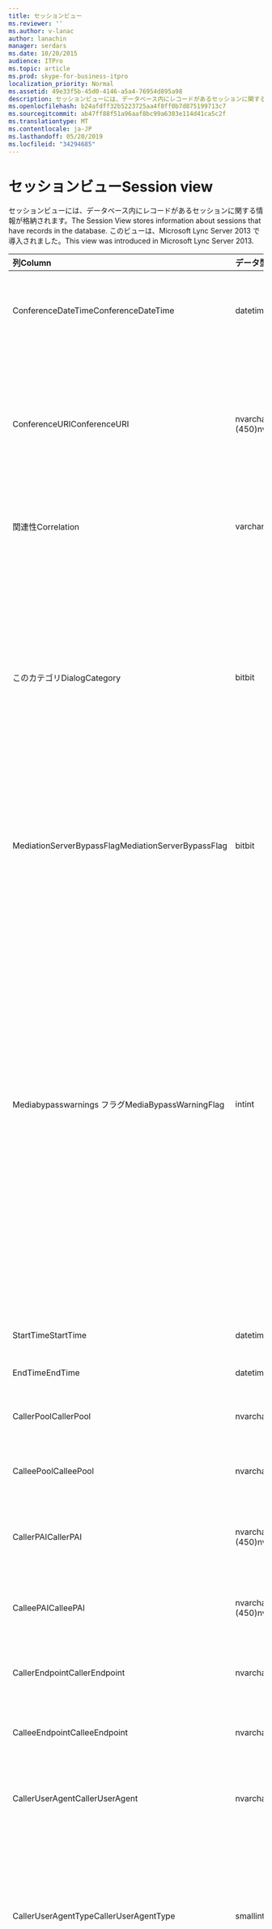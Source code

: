 ```yaml
---
title: セッションビュー
ms.reviewer: ''
ms.author: v-lanac
author: lanachin
manager: serdars
ms.date: 10/20/2015
audience: ITPro
ms.topic: article
ms.prod: skype-for-business-itpro
localization_priority: Normal
ms.assetid: 49e33f5b-45d0-4146-a5a4-76954d895a98
description: セッションビューには、データベース内にレコードがあるセッションに関する情報が格納されます。 このビューは、Microsoft Lync Server 2013 で導入されました。
ms.openlocfilehash: b24afdff32b5223725aa4f8ff0b7d875199713c7
ms.sourcegitcommit: ab47ff88f51a96aaf8bc99a6303e114d41ca5c2f
ms.translationtype: MT
ms.contentlocale: ja-JP
ms.lasthandoff: 05/20/2019
ms.locfileid: "34294685"
---
```

# <a name="session-view"></a><span data-ttu-id="1db5e-104">セッションビュー</span><span class="sxs-lookup"><span data-stu-id="1db5e-104">Session view</span></span>
 
<span data-ttu-id="1db5e-105">セッションビューには、データベース内にレコードがあるセッションに関する情報が格納されます。</span><span class="sxs-lookup"><span data-stu-id="1db5e-105">The Session View stores information about sessions that have records in the database.</span></span> <span data-ttu-id="1db5e-106">このビューは、Microsoft Lync Server 2013 で導入されました。</span><span class="sxs-lookup"><span data-stu-id="1db5e-106">This view was introduced in Microsoft Lync Server 2013.</span></span>
  
|<span data-ttu-id="1db5e-107">**列**</span><span class="sxs-lookup"><span data-stu-id="1db5e-107">**Column**</span></span>|<span data-ttu-id="1db5e-108">**データ型**</span><span class="sxs-lookup"><span data-stu-id="1db5e-108">**Data Type**</span></span>|<span data-ttu-id="1db5e-109">**詳細**</span><span class="sxs-lookup"><span data-stu-id="1db5e-109">**Details**</span></span>|
|:-----|:-----|:-----|
|<span data-ttu-id="1db5e-110">ConferenceDateTime</span><span class="sxs-lookup"><span data-stu-id="1db5e-110">ConferenceDateTime</span></span>  <br/> |<span data-ttu-id="1db5e-111">datetime</span><span class="sxs-lookup"><span data-stu-id="1db5e-111">datetime</span></span>  <br/> |<span data-ttu-id="1db5e-112">MediaLine テーブルから参照されます。</span><span class="sxs-lookup"><span data-stu-id="1db5e-112">Referenced from the MediaLine Table.</span></span>  <br/> |
|<span data-ttu-id="1db5e-113">ConferenceURI</span><span class="sxs-lookup"><span data-stu-id="1db5e-113">ConferenceURI</span></span>  <br/> |<span data-ttu-id="1db5e-114">nvarchar (450)</span><span class="sxs-lookup"><span data-stu-id="1db5e-114">nvarchar(450)</span></span>  <br/> |<span data-ttu-id="1db5e-115">会議の URI (会議の場合) または [この Id がピアツーピアセッションの場合] です。</span><span class="sxs-lookup"><span data-stu-id="1db5e-115">Conference URI if this is a conference, or DialogID if this is a peer-to-peer session.</span></span>  <br/> |
|<span data-ttu-id="1db5e-116">関連性</span><span class="sxs-lookup"><span data-stu-id="1db5e-116">Correlation</span></span>  <br/> |<span data-ttu-id="1db5e-117">varchar (max)</span><span class="sxs-lookup"><span data-stu-id="1db5e-117">varchar(max)</span></span>  <br/> |<span data-ttu-id="1db5e-118">セッションの関連付け ID。</span><span class="sxs-lookup"><span data-stu-id="1db5e-118">Correlation ID of the session.</span></span>  <br/> |
|<span data-ttu-id="1db5e-119">このカテゴリ</span><span class="sxs-lookup"><span data-stu-id="1db5e-119">DialogCategory</span></span>  <br/> |<span data-ttu-id="1db5e-120">bit</span><span class="sxs-lookup"><span data-stu-id="1db5e-120">bit</span></span>  <br/> |<span data-ttu-id="1db5e-121">ダイアログカテゴリ0は、Skype for Business Server と仲介サーバーの間の区間です。1は、PSTN ゲートウェイ区間への仲介サーバーです。</span><span class="sxs-lookup"><span data-stu-id="1db5e-121">Dialog category; 0 is Skype for Business Server to Mediation Server leg; 1 is Mediation Server to PSTN gateway leg.</span></span>  <br/> |
|<span data-ttu-id="1db5e-122">MediationServerBypassFlag</span><span class="sxs-lookup"><span data-stu-id="1db5e-122">MediationServerBypassFlag</span></span>  <br/> |<span data-ttu-id="1db5e-123">bit</span><span class="sxs-lookup"><span data-stu-id="1db5e-123">bit</span></span>  <br/> |<span data-ttu-id="1db5e-124">通話がバイパスされたかどうかを示します。</span><span class="sxs-lookup"><span data-stu-id="1db5e-124">Indicates whether or not the call was bypassed.</span></span>  <br/> |
|<span data-ttu-id="1db5e-125">Mediabypasswarnings フラグ</span><span class="sxs-lookup"><span data-stu-id="1db5e-125">MediaBypassWarningFlag</span></span>  <br/> |<span data-ttu-id="1db5e-126">int</span><span class="sxs-lookup"><span data-stu-id="1db5e-126">int</span></span>  <br/> |<span data-ttu-id="1db5e-127">このフィールドは、バイパス Id が一致した場合でも、着信がバイパスされなかった理由を示します (存在する場合)。</span><span class="sxs-lookup"><span data-stu-id="1db5e-127">This field, if present, indicates why a call was not bypassed even if the bypass IDs matched.</span></span> <span data-ttu-id="1db5e-128">Skype for Business Server では、1つの値のみが定義されます。</span><span class="sxs-lookup"><span data-stu-id="1db5e-128">For Skype for Business Server, only one value is defined:</span></span>  <br/> <span data-ttu-id="1db5e-129">0x0001-既定のネットワークアダプターの不明なバイパス ID</span><span class="sxs-lookup"><span data-stu-id="1db5e-129">0x0001 - Unknown bypass ID for Default network adapter</span></span>  <br/> |
|<span data-ttu-id="1db5e-130">StartTime</span><span class="sxs-lookup"><span data-stu-id="1db5e-130">StartTime</span></span>  <br/> |<span data-ttu-id="1db5e-131">datetime</span><span class="sxs-lookup"><span data-stu-id="1db5e-131">datetime</span></span>  <br/> |<span data-ttu-id="1db5e-132">通話開始時刻。</span><span class="sxs-lookup"><span data-stu-id="1db5e-132">Call start time.</span></span>  <br/> |
|<span data-ttu-id="1db5e-133">EndTime</span><span class="sxs-lookup"><span data-stu-id="1db5e-133">EndTime</span></span>  <br/> |<span data-ttu-id="1db5e-134">datetime</span><span class="sxs-lookup"><span data-stu-id="1db5e-134">datetime</span></span>  <br/> |<span data-ttu-id="1db5e-135">通話終了時刻。</span><span class="sxs-lookup"><span data-stu-id="1db5e-135">Call end time.</span></span>  <br/> |
|<span data-ttu-id="1db5e-136">CallerPool</span><span class="sxs-lookup"><span data-stu-id="1db5e-136">CallerPool</span></span>  <br/> |<span data-ttu-id="1db5e-137">nvarchar(256)</span><span class="sxs-lookup"><span data-stu-id="1db5e-137">nvarchar(256)</span></span>  <br/> |<span data-ttu-id="1db5e-138">発信者番号プールの FQDN。</span><span class="sxs-lookup"><span data-stu-id="1db5e-138">Caller pool FQDN.</span></span>  <br/> |
|<span data-ttu-id="1db5e-139">CalleePool</span><span class="sxs-lookup"><span data-stu-id="1db5e-139">CalleePool</span></span>  <br/> |<span data-ttu-id="1db5e-140">nvarchar(256)</span><span class="sxs-lookup"><span data-stu-id="1db5e-140">nvarchar(256)</span></span>  <br/> |<span data-ttu-id="1db5e-141">呼び出し元プールの FQDN。</span><span class="sxs-lookup"><span data-stu-id="1db5e-141">Callee pool FQDN.</span></span>  <br/> |
|<span data-ttu-id="1db5e-142">CallerPAI</span><span class="sxs-lookup"><span data-stu-id="1db5e-142">CallerPAI</span></span>  <br/> |<span data-ttu-id="1db5e-143">nvarchar (450)</span><span class="sxs-lookup"><span data-stu-id="1db5e-143">nvarchar(450)</span></span>  <br/> |<span data-ttu-id="1db5e-144">呼び出し元の p がアサートされた id URI。</span><span class="sxs-lookup"><span data-stu-id="1db5e-144">Caller's p-asserted identity URI.</span></span>  <br/> |
|<span data-ttu-id="1db5e-145">CalleePAI</span><span class="sxs-lookup"><span data-stu-id="1db5e-145">CalleePAI</span></span>  <br/> |<span data-ttu-id="1db5e-146">nvarchar (450)</span><span class="sxs-lookup"><span data-stu-id="1db5e-146">nvarchar(450)</span></span>  <br/> |<span data-ttu-id="1db5e-147">呼び出し先の p-アサートされた id URI。</span><span class="sxs-lookup"><span data-stu-id="1db5e-147">Callee's p-asserted identity URI.</span></span>  <br/> |
|<span data-ttu-id="1db5e-148">CallerEndpoint</span><span class="sxs-lookup"><span data-stu-id="1db5e-148">CallerEndpoint</span></span>  <br/> |<span data-ttu-id="1db5e-149">nvarchar(256)</span><span class="sxs-lookup"><span data-stu-id="1db5e-149">nvarchar(256)</span></span>  <br/> |<span data-ttu-id="1db5e-150">発信者のエンドポイント名。</span><span class="sxs-lookup"><span data-stu-id="1db5e-150">Caller's endpoint name.</span></span>  <br/> |
|<span data-ttu-id="1db5e-151">CalleeEndpoint</span><span class="sxs-lookup"><span data-stu-id="1db5e-151">CalleeEndpoint</span></span>  <br/> |<span data-ttu-id="1db5e-152">nvarchar(256)</span><span class="sxs-lookup"><span data-stu-id="1db5e-152">nvarchar(256)</span></span>  <br/> |<span data-ttu-id="1db5e-153">発信者のエンドポイント名。</span><span class="sxs-lookup"><span data-stu-id="1db5e-153">Caller's endpoint name.</span></span>  <br/> |
|<span data-ttu-id="1db5e-154">CallerUserAgent</span><span class="sxs-lookup"><span data-stu-id="1db5e-154">CallerUserAgent</span></span>  <br/> |<span data-ttu-id="1db5e-155">nvarchar(256)</span><span class="sxs-lookup"><span data-stu-id="1db5e-155">nvarchar(256)</span></span>  <br/> |<span data-ttu-id="1db5e-156">呼び出し元のユーザーエージェント文字列。</span><span class="sxs-lookup"><span data-stu-id="1db5e-156">Caller's user agent string.</span></span>  <br/> |
|<span data-ttu-id="1db5e-157">CallerUserAgentType</span><span class="sxs-lookup"><span data-stu-id="1db5e-157">CallerUserAgentType</span></span>  <br/> |<span data-ttu-id="1db5e-158">smallint</span><span class="sxs-lookup"><span data-stu-id="1db5e-158">smallint</span></span>  <br/> |<span data-ttu-id="1db5e-159">呼び出し元のユーザーエージェントの種類。</span><span class="sxs-lookup"><span data-stu-id="1db5e-159">Type of caller's user agent.</span></span> <span data-ttu-id="1db5e-160">詳細については、 [UserAgent の表](useragent.md)を参照してください。</span><span class="sxs-lookup"><span data-stu-id="1db5e-160">See the [UserAgent table](useragent.md) for details.</span></span> <br/> |
|<span data-ttu-id="1db5e-161">CallerUserAgentCategory</span><span class="sxs-lookup"><span data-stu-id="1db5e-161">CallerUserAgentCategory</span></span>  <br/> |<span data-ttu-id="1db5e-162">nvarchar (64)</span><span class="sxs-lookup"><span data-stu-id="1db5e-162">nvarchar (64)</span></span>  <br/> |<span data-ttu-id="1db5e-163">呼び出し元のユーザーエージェントのカテゴリ。</span><span class="sxs-lookup"><span data-stu-id="1db5e-163">Category of caller's user agent.</span></span> <span data-ttu-id="1db5e-164">詳しくは、 [Useragentdef テーブル (QoE)](useragentdef-qoe.md)をご覧ください。</span><span class="sxs-lookup"><span data-stu-id="1db5e-164">See the [UserAgentDef table (QoE)](useragentdef-qoe.md) for details.</span></span> <br/> |
|<span data-ttu-id="1db5e-165">CalleeUserAgent</span><span class="sxs-lookup"><span data-stu-id="1db5e-165">CalleeUserAgent</span></span>  <br/> |<span data-ttu-id="1db5e-166">nvarchar(256)</span><span class="sxs-lookup"><span data-stu-id="1db5e-166">nvarchar(256)</span></span>  <br/> |<span data-ttu-id="1db5e-167">呼び出し先のユーザーエージェント文字列。</span><span class="sxs-lookup"><span data-stu-id="1db5e-167">Callee's user agent string.</span></span>  <br/> |
|<span data-ttu-id="1db5e-168">CalleeUserAgentType</span><span class="sxs-lookup"><span data-stu-id="1db5e-168">CalleeUserAgentType</span></span>  <br/> |<span data-ttu-id="1db5e-169">smallint</span><span class="sxs-lookup"><span data-stu-id="1db5e-169">smallint</span></span>  <br/> |<span data-ttu-id="1db5e-170">呼び出し先のユーザーエージェントの種類。</span><span class="sxs-lookup"><span data-stu-id="1db5e-170">Type of user agent for the callee.</span></span> <span data-ttu-id="1db5e-171">詳細については、 [UserAgent の表](useragent.md)を参照してください。</span><span class="sxs-lookup"><span data-stu-id="1db5e-171">See the [UserAgent table](useragent.md) for details.</span></span> <br/> |
|<span data-ttu-id="1db5e-172">CalleeUserAgentCategory</span><span class="sxs-lookup"><span data-stu-id="1db5e-172">CalleeUserAgentCategory</span></span>  <br/> |<span data-ttu-id="1db5e-173">nvarchar (64)</span><span class="sxs-lookup"><span data-stu-id="1db5e-173">nvarchar (64)</span></span>  <br/> |<span data-ttu-id="1db5e-174">呼び出し先のユーザーエージェントカテゴリ。</span><span class="sxs-lookup"><span data-stu-id="1db5e-174">User agent category for the callee.</span></span> <span data-ttu-id="1db5e-175">詳しくは、 [Useragentdef テーブル (QoE)](useragentdef-qoe.md)をご覧ください。</span><span class="sxs-lookup"><span data-stu-id="1db5e-175">See the [UserAgentDef table (QoE)](useragentdef-qoe.md) for details.</span></span> <br/> |
|<span data-ttu-id="1db5e-176">CallerURI</span><span class="sxs-lookup"><span data-stu-id="1db5e-176">CallerURI</span></span>  <br/> |<span data-ttu-id="1db5e-177">nvarchar (450)</span><span class="sxs-lookup"><span data-stu-id="1db5e-177">nvarchar(450)</span></span>  <br/> |<span data-ttu-id="1db5e-178">発信者の URI。</span><span class="sxs-lookup"><span data-stu-id="1db5e-178">Caller's URI.</span></span>  <br/> |
|<span data-ttu-id="1db5e-179">CalleeURI</span><span class="sxs-lookup"><span data-stu-id="1db5e-179">CalleeURI</span></span>  <br/> |<span data-ttu-id="1db5e-180">nvarchar (450)</span><span class="sxs-lookup"><span data-stu-id="1db5e-180">nvarchar(450)</span></span>  <br/> |<span data-ttu-id="1db5e-181">呼び出し先の URI。</span><span class="sxs-lookup"><span data-stu-id="1db5e-181">Callee's URI.</span></span>  <br/> |
|<span data-ttu-id="1db5e-182">通話</span><span class="sxs-lookup"><span data-stu-id="1db5e-182">CallPrioirty</span></span>  <br/> |<span data-ttu-id="1db5e-183">int</span><span class="sxs-lookup"><span data-stu-id="1db5e-183">int</span></span>  <br/> |<span data-ttu-id="1db5e-184">通話の優先度。</span><span class="sxs-lookup"><span data-stu-id="1db5e-184">Priority of the call.</span></span>  <br/> |
   

